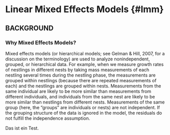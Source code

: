 
# Linear Mixed Effects Models {#lmm}


## BACKGROUND

### Why Mixed Effects Models?
Mixed effects models (or hierarchical models; see Gelman & Hill, 2007, for a discussion on the terminology) are used to analyze nonindependent, grouped, or hierarchical data. For example, when we measure growth rates of nestlings in different nests by taking mass measurements of each nestling several times during the nestling phase, the measurements are grouped within nestlings (because there are repeated measurements of each) and the nestlings are grouped within nests. Measurements from the same individual are likely to be more similar than measurements from different individuals, and individuals from the same nest are likely to be more similar than nestlings from different nests. Measurements of the same group (here, the “groups” are individuals or nests) are not independent. If the grouping structure of the data is ignored in the model, the residuals do not fulfill the independence assumption.

Das ist ein Test.

